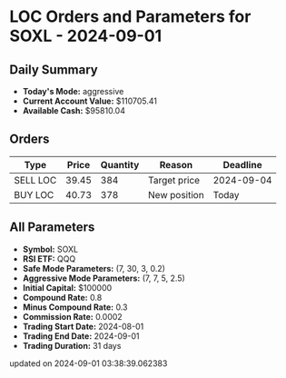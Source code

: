 # LOC Orders and Parameters for SOXL - 2024-09-01

## Daily Summary

- **Today's Mode:** aggressive
- **Current Account Value:** $110705.41
- **Available Cash:** $95810.04

## Orders

| Type | Price | Quantity | Reason | Deadline |
|------|-------|----------|--------|----------|
| SELL LOC | 39.45 | 384 | Target price | 2024-09-04 |
| BUY LOC | 40.73 | 378 | New position | Today |

## All Parameters

- **Symbol:** SOXL
- **RSI ETF:** QQQ
- **Safe Mode Parameters:** (7, 30, 3, 0.2)
- **Aggressive Mode Parameters:** (7, 7, 5, 2.5)
- **Initial Capital:** $100000
- **Compound Rate:** 0.8
- **Minus Compound Rate:** 0.3
- **Commission Rate:** 0.0002
- **Trading Start Date:** 2024-08-01
- **Trading End Date:** 2024-09-01
- **Trading Duration:** 31 days

updated on 2024-09-01 03:38:39.062383
